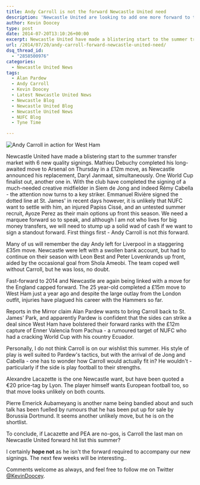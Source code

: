 ```yaml
---
title: Andy Carroll is not the forward Newcastle United need
description: 'Newcastle United are looking to add one more forward to their ranks however, it most definitely should not be ex-Magpie Andy Carroll.'
author: Kevin Doocey
type: post
date: 2014-07-20T13:10:26+00:00
excerpt: Newcastle United have made a blistering start to the summer transfer market with 6 new quality signings. Mathieu Debuchy completed his long awaited move to Arsenal..
url: /2014/07/20/andy-carroll-forward-newcastle-united-need/
dsq_thread_id:
  - "2858500976"
categories:
  - Newcastle United News
tags:
  - Alan Pardew
  - Andy Carroll
  - Kevin Doocey
  - Latest Newcastle United News
  - Newcastle Blog
  - Newcastle United Blog
  - Newcastle United News
  - NUFC Blog
  - Tyne Time

---
```

![Andy Carroll in action for West Ham](https://www.tynetime.com/wp-content/uploads/2014/07/Andy-Carroll-West-Ham-2014.jpg "Carroll - Linked with a move back to Newcastle United in past 48 hours")

Newcastle United have made a blistering start to the summer transfer market with 6 new quality signings. Mathieu Debuchy completed his long-awaited move to Arsenal on Thursday in a £12m move, as Newcastle announced his replacement, Daryl Janmaat, simultaneously. One World Cup finalist out, another one in. With the club have completed the signing of a much-needed creative midfielder in Siem de Jong and indeed Rémy Cabella - the attention now turns to a key striker. Emmanuel Rivière signed the dotted line at St. James' in recent days however, it is unlikely that NUFC want to settle with him, an injured Papiss Cissé, and an untested summer recruit, Ayoze Perez as their main options up front this season. We need a marquee forward so to speak, and although I am not who lives for big money transfers, we will need to stump up a solid wad of cash if we want to sign a standout forward. First things first - Andy Carroll is not _this_ forward.

Many of us will remember the day Andy left for Liverpool in a staggering £35m move. Newcastle were left with a swollen bank account, but had to continue on their season with Leon Best and Peter Lovenkrands up front, aided by the occasional goal from Shola Ameobi. The team coped well without Carroll, but he was loss, no doubt.

Fast-forward to 2014 and Newcastle are again being linked with a move for the England capped forward. The 25 year-old completed a £15m move to West Ham just a year ago and despite the large outlay from the London  outfit, injuries have plagued his career with the Hammers so far.

Reports in the Mirror claim Alan Pardew wants to bring Carroll back to St. James' Park, and apparently Pardew is confident that the sides can strike a deal since West Ham have bolstered their forward ranks with the £12m capture of Enner Valencia from Pachua - a rumoured target of NUFC who had a cracking World Cup with his country Ecuador.

Personally, I do not think Carroll is on our wishlist this summer. His style of play is well suited to Pardew's tactics, but with the arrival of de Jong and Cabella - one has to wonder how Carroll would actually fit in? He wouldn't - particularly if the side is play football to their strengths.

Alexandre Lacazette is the one Newcastle want, but have been quoted a €20 price-tag by Lyon. The player himself wants European football too, so that move looks unlikely on both counts.

Pierre Emerick Aubameyang is another name being bandied about and such talk has been fuelled by rumours that he has been put up for sale by Borussia Dortmund. It seems another unlikely move, but he is on the shortlist.

To conclude, if Lacazette and PEA are no-gos, is Carroll the last man on Newcastle United forward hit list this summer?

I certainly **hope not** as he isn't the forward required to accompany our new signings. The next few weeks will be interesting..

Comments welcome as always, and feel free to follow me on Twitter [@KevinDoocey](https://twitter.com/kevindoocey "doocey twitter").
